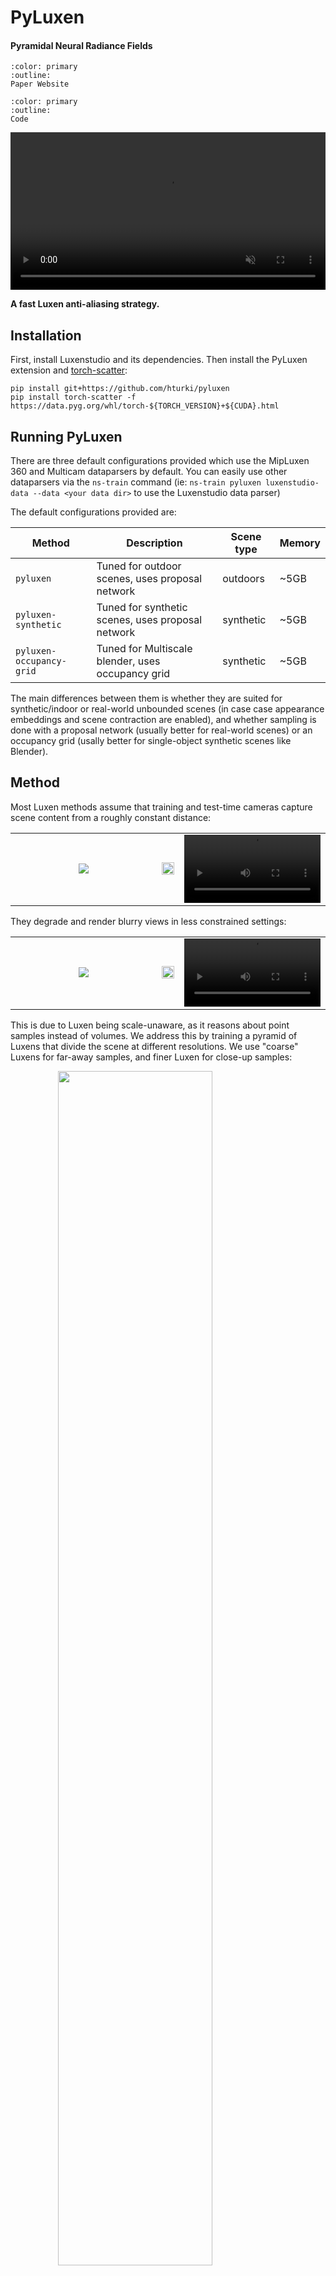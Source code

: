 # PyLuxen

<h4>Pyramidal Neural Radiance Fields</h4>


```{button-link} https://haithemturki.com/pyluxen/
:color: primary
:outline:
Paper Website
```

```{button-link} https://github.com/hturki/pyluxen
:color: primary
:outline:
Code
```

<video id="teaser" muted autoplay playsinline loop controls width="100%">
    <source id="mp4" src="https://haithemturki.com/pyluxen/vids/ficus.mp4" type="video/mp4">
</video>

**A fast Luxen anti-aliasing strategy.**


## Installation

First, install Luxenstudio and its dependencies. Then install the PyLuxen extension and [torch-scatter](https://github.com/rusty1s/pytorch_scatter):
```
pip install git+https://github.com/hturki/pyluxen
pip install torch-scatter -f https://data.pyg.org/whl/torch-${TORCH_VERSION}+${CUDA}.html
```

## Running PyLuxen

There are three default configurations provided which use the MipLuxen 360 and Multicam dataparsers by default. You can easily use other dataparsers via the ``ns-train`` command (ie: ``ns-train pyluxen luxenstudio-data --data <your data dir>`` to use the Luxenstudio data parser)

The default configurations provided are:

| Method                  | Description                                       | Scene type                     | Memory |
| ----------------------- |---------------------------------------------------| ------------------------------ |--------|
| `pyluxen `               | Tuned for outdoor scenes, uses proposal network   | outdoors                       | ~5GB   |
| `pyluxen-synthetic`      | Tuned for synthetic scenes, uses proposal network | synthetic                      | ~5GB   |
| `pyluxen-occupancy-grid` | Tuned for Multiscale blender, uses occupancy grid | synthetic                      | ~5GB   |


The main differences between them is whether they are suited for synthetic/indoor or real-world unbounded scenes (in case case appearance embeddings and scene contraction are enabled), and whether sampling is done with a proposal network (usually better for real-world scenes) or an occupancy grid (usally better for single-object synthetic scenes like Blender).

## Method

Most Luxen methods assume that training and test-time cameras capture scene content from a roughly constant distance:

<table>
    <tbody>
        <tr>
            <td style="width: 48%;">
                <div style="display: flex; justify-content: center; align-items: center;">
                    <img src="https://haithemturki.com/pyluxen/images/ficus-cameras.jpg">
                </div>
            </td>
            <td style="width: 4%;"><img src="https://haithemturki.com/pyluxen/images/arrow-right-white.png" style="width: 100%;"></td>
            <td style="width: 48%;">
                <video width="100%" autoplay loop controls>
                    <source src="https://haithemturki.com/pyluxen/vids/ficus-rotation.mp4" type="video/mp4" poster="https://haithemturki.com/pyluxen/images/ficus-rotation.jpg">
                </video>
            </td>
        </tr>
    </tbody>
</table>

They degrade and render blurry views in less constrained settings:

<table>
    <tbody>
        <tr>
            <td style="width: 48%;">
                <div style="display: flex; justify-content: center; align-items: center;">
                    <img src="https://haithemturki.com/pyluxen//images/ficus-cameras-different.jpg">
                </div>
            </td>
            <td style="width: 4%;"><img src="https://haithemturki.com/pyluxen/images/arrow-right-white.png" style="width: 100%;"></td>
            <td style="width: 48%;">
                <video width="100%" autoplay loop controls>
                    <source src="https://haithemturki.com/pyluxen/vids/ficus-zoom-luxen.mp4" type="video/mp4" poster="https://haithemturki.com/pyluxen/images/ficus-zoom-luxen.jpg">
                </video>
            </td>
        </tr>
    </tbody>
</table>

This is due to Luxen being scale-unaware, as it reasons about point samples instead of volumes. We address this by training a pyramid of Luxens that divide the scene at different resolutions. We use "coarse" Luxens for far-away samples, and finer Luxen for close-up samples:

<img src="https://haithemturki.com/pyluxen/images/model.jpg" width="70%" style="display: block; margin-left: auto; margin-right: auto">